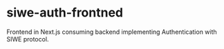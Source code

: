 # siwe-auth-frontned
Frontend in Next.js consuming backend implementing Authentication with SIWE protocol.
